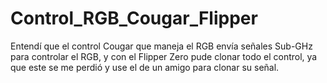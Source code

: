 # Control_RGB_Cougar_Flipper
Entendí que el control Cougar que maneja el RGB envía señales Sub-GHz para controlar el RGB, y con el Flipper Zero pude clonar todo el control, ya que este se me perdió y use el de un amigo para clonar su señal.
